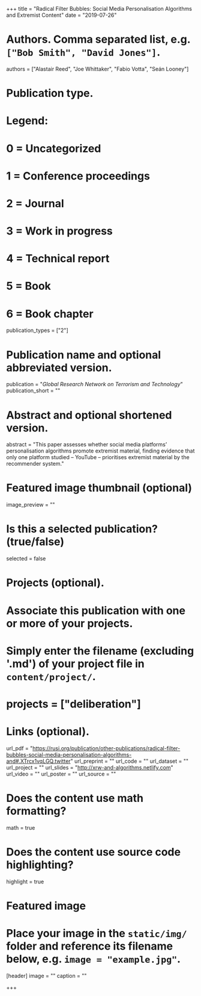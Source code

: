+++
title = "Radical Filter Bubbles: Social Media Personalisation Algorithms and Extremist Content"
date = "2019-07-26"

# Authors. Comma separated list, e.g. `["Bob Smith", "David Jones"]`.
authors = ["Alastair Reed", "Joe Whittaker", "Fabio Votta", "Seán Looney"]

# Publication type.
# Legend:
# 0 = Uncategorized
# 1 = Conference proceedings
# 2 = Journal
# 3 = Work in progress
# 4 = Technical report
# 5 = Book
# 6 = Book chapter
publication_types = ["2"]

# Publication name and optional abbreviated version.
publication = "*Global Research Network on Terrorism and Technology*"
publication_short = ""

# Abstract and optional shortened version.
abstract = "This paper assesses whether social media platforms’ personalisation algorithms promote extremist material, finding evidence that only one platform studied – YouTube – prioritises extremist material by the recommender system."

# Featured image thumbnail (optional)
image_preview = ""

# Is this a selected publication? (true/false)
selected = false

# Projects (optional).
#   Associate this publication with one or more of your projects.
#   Simply enter the filename (excluding '.md') of your project file in `content/project/`.
# projects = ["deliberation"]

# Links (optional).
url_pdf = "https://rusi.org/publication/other-publications/radical-filter-bubbles-social-media-personalisation-algorithms-and#.XTrcx1vqLGQ.twitter"
url_preprint = ""
url_code = ""
url_dataset = ""
url_project = ""
url_slides = "http://xrw-and-algorithms.netlify.com"
url_video = ""
url_poster = ""
url_source = ""

# Does the content use math formatting?
math = true

# Does the content use source code highlighting?
highlight = true

# Featured image
# Place your image in the `static/img/` folder and reference its filename below, e.g. `image = "example.jpg"`.
[header]
image = ""
caption = ""

+++

